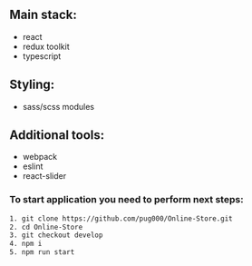 ## Main stack:

- react
- redux toolkit
- typescript

## Styling:

- sass/scss modules

## Additional tools:

- webpack
- eslint
- react-slider


### To start application you need to perform next steps:

```bash
1. git clone https://github.com/pug000/Online-Store.git
2. cd Online-Store
3. git checkout develop
4. npm i
5. npm run start
